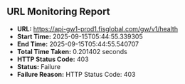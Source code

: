 ## URL Monitoring Report

- **URL:** https://api-gw1-prod1.fisglobal.com/gw/v1/health
- **Start Time:** 2025-09-15T05:44:55.339305
- **End Time:** 2025-09-15T05:44:55.540707
- **Total Time Taken:** 0.201402 seconds
- **HTTP Status Code:** 403
- **Status:** Failure
- **Failure Reason:** HTTP Status Code: 403

